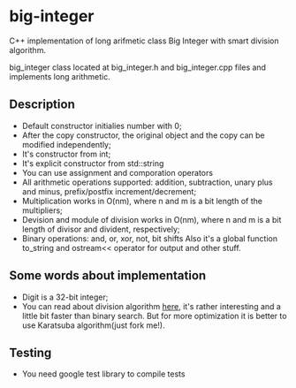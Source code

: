 # big-integer
C++ implementation of long arifmetic class Big Integer with smart division algorithm.

big_integer class located at big_integer.h and big_integer.cpp files and implements long arithmetic.

## Description
* Default constructor initialies number with 0;
* After the copy constructor, the original object and the copy can be modified independently;
* It's constructor from int;
* It's explicit constructor from std::string
* You can use assignment and comporation operators
* All arithmetic operations supported: addition, subtraction, unary plus and minus, prefix/postfix increment/decrement;
* Multiplication works in O(nm), where n and m is a bit length of the multipliers;
* Devision and module of division works in O(nm), where n and m is a bit length of divisor and divident, respectively;
* Binary operations: and, or, xor, not, bit shifts
Also it's a global function to_string and ostream<< operator for output and other stuff.

## Some words about implementation
* Digit is a 32-bit integer;
* You can read about division algorithm [here](https://surface.syr.edu/cgi/viewcontent.cgi?article=1162&context=eecs_techreports), it's rather interesting and a little bit faster than binary search. But for more optimization it is better to use Karatsuba algorithm(just fork me!).

## Testing
* You need google test library to compile tests
